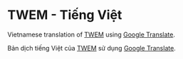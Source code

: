 # TWEM - Tiếng Việt

Vietnamese translation of [TWEM](https://shintranslations.com/twem-toc/) using [Google Translate](https://translate.google.com/).

Bản dịch tiếng Việt của [TWEM](https://shintranslations.com/twem-toc/) sử dụng [Google Translate](https://translate.google.com/).
